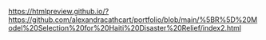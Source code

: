

https://htmlpreview.github.io/?https://github.com/alexandracathcart/portfolio/blob/main/%5BR%5D%20Model%20Selection%20for%20Haiti%20Disaster%20Relief/index2.html
